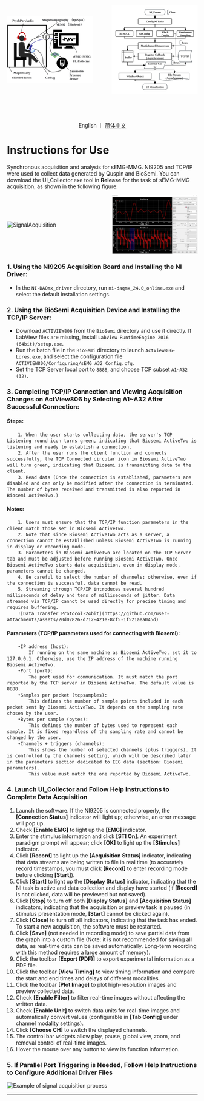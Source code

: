 <div style="display: flex; flex-wrap: nowrap; align-items: center; justify-content: space-between;">
  <img src="https://github.com/transover/sEMG-MMG_SYNC/blob/main/en/SchematicDiagram_SignalAcquisition.svg" alt="SchematicDiagram_SignalAcquisition" style="height: 350px; max-width: 45%; object-fit: contain;">
  <img src="https://github.com/transover/sEMG-MMG_SYNC/blob/main/en/NITaskArchitecture.svg" alt="NITaskArchitecture" style="height: 350px; max-width: 45%; object-fit: contain;">
</div>

<p align="center">
  English
  ｜
  <a href="https://github.com/transover/sEMG-MMG_SYNC/blob/main/en/README.md">简体中文</a>
</p>

# Instructions for Use
Synchronous acquisition and analysis for sEMG-MMG. NI9205 and TCP/IP were used to collect data generated by Quspin and BioSemi.
You can download the UI_Collector.exe tool in **Release** for the task of sEMG-MMG acquisition, as shown in the following figure:

<div style="display: flex; flex-wrap: nowrap; align-items: center; justify-content: space-between;">
  <img src="https://github.com/transover/sEMG-MMG_SYNC/blob/main/ExampleData/SignalAcquisition.gif" alt="SignalAcquisition" style="width: 45%; object-fit: contain;">
  <img src="https://github.com/transover/sEMG-MMG_SYNC/blob/main/ExampleData/SignalPlot.jpg" alt="SiganlPlotWindow" style="width: 45%; object-fit: contain;">
</div>

### 1. Using the NI9205 Acquisition Board and Installing the NI Driver:
- In the `NI-DAQmx_driver` directory, run `ni-daqmx_24.0_online.exe` and select the default installation settings.

### 2. Using the BioSemi Acquisition Device and Installing the TCP/IP Server:
- Download `ACTIVIEW806` from the `BioSemi` directory and use it directly. If LabView files are missing, install `LabView RuntimeEngine 2016 (64bit)/setup.exe`.
- Run the batch file in the `BioSemi` directory to launch `ActView806-Lores.exe`, and select the configuration file `ACTIVIEW806/Configuring/sEMG_A32_Config.cfg`.
- Set the TCP Server local port to `8888`, and choose TCP subset `A1~A32 (32)`.

### 3. Completing TCP/IP Connection and Viewing Acquisition Changes on ActView806 by Selecting A1~A32 After Successful Connection:
#### Steps:
        1. When the user starts collecting data, the server's TCP Listening round icon turns green, indicating that Biosemi ActiveTwo is listening and ready to establish a connection.
        2. After the user runs the client function and connects successfully, the TCP Connected circular icon in Biosemi ActiveTwo will turn green, indicating that Biosemi is transmitting data to the client.
        3. Read data (Once the connection is established, parameters are disabled and can only be modified after the connection is terminated. The number of bytes received and transmitted is also reported in Biosemi ActiveTwo.)

#### Notes:
        1. Users must ensure that the TCP/IP function parameters in the client match those set in Biosemi ActiveTwo.
        2. Note that since Biosemi ActiveTwo acts as a server, a connection cannot be established unless Biosemi ActiveTwo is running in display or recording mode.
        3. Parameters in Biosemi ActiveTwo are located on the TCP Server tab and must be adjusted before running Biosemi ActiveTwo. Once Biosemi ActiveTwo starts data acquisition, even in display mode, parameters cannot be changed.
        4. Be careful to select the number of channels; otherwise, even if the connection is successful, data cannot be read.
        5. Streaming through TCP/IP introduces several hundred milliseconds of delay and tens of milliseconds of jitter. Data streamed via TCP/IP cannot be used directly for precise timing and requires buffering.
        ![Data Transfer Protocol-24bit](https://github.com/user-attachments/assets/20d02826-d712-421e-8cf5-1f521aea045d)

#### Parameters (TCP/IP parameters used for connecting with Biosemi):
        •IP address (host):
            If running on the same machine as Biosemi ActiveTwo, set it to 127.0.0.1. Otherwise, use the IP address of the machine running Biosemi ActiveTwo.
        •Port (port):
            The port used for communication. It must match the port reported by the TCP server in Biosemi ActiveTwo. The default value is 8888.
        •Samples per packet (tcpsamples):
            This defines the number of sample points included in each packet sent by Biosemi ActiveTwo. It depends on the sampling rate chosen by the user.
        •Bytes per sample (bytes):
            This defines the number of bytes used to represent each sample. It is fixed regardless of the sampling rate and cannot be changed by the user.
        •Channels + triggers (channels):
            This shows the number of selected channels (plus triggers). It is controlled by the channels setting, which will be described later in the parameters section dedicated to EEG data (section: Biosemi parameters).
            This value must match the one reported by Biosemi ActiveTwo.

### 4. Launch UI_Collector and Follow Help Instructions to Complete Data Acquisition
1.  Launch the software. If the NI9205 is connected properly, the **[Connection Status]** indicator will light up; otherwise, an error message will pop up.
2.  Check **[Enable EMG]** to light up the **[EMG]** indicator.
3.  Enter the stimulus information and click **[STI On]**. An experiment paradigm prompt will appear; click **[OK]** to light up the **[Stimulus]** indicator.
4.  Click **[Record]** to light up the **[Acquisition Status]** indicator, indicating that data streams are being written to file in real time (to accurately record timestamps, you must click **[Record]** to enter recording mode before clicking **[Start]**).
5.  Click **[Start]** to light up the **[Display Status]** indicator, indicating that the NI task is active and data collection and display have started (if **[Record]** is not clicked, data will be previewed but not saved).
6.  Click **[Stop]** to turn off both **[Display Status]** and **[Acquisition Status]** indicators, indicating that the acquisition or preview task is paused (in stimulus presentation mode, **[Start]** cannot be clicked again).
7.  Click **[Close]** to turn off all indicators, indicating that the task has ended. To start a new acquisition, the software must be restarted.
8.  Click **[Save]** (not needed in recording mode) to save partial data from the graph into a custom file (Note: it is not recommended for saving all data, as real-time data can be saved automatically. Long-term recording with this method requires a large amount of memory).
9.  Click the toolbar **[Export (PDF)]** to export experimental information as a PDF file.
10. Click the toolbar **[View Timing]** to view timing information and compare the start and end times and delays of different modalities.
11. Click the toolbar **[Plot Image]** to plot high-resolution images and preview collected data.
12. Check **[Enable Filter]** to filter real-time images without affecting the written data.
13. Check **[Enable Unit]** to switch data units for real-time images and automatically convert values (configurable in **[Tab Config]** under channel modality settings).
14. Click **[Choose CH]** to switch the displayed channels.
15. The control bar widgets allow play, pause, global view, zoom, and removal control of real-time images.
16. Hover the mouse over any button to view its function information.

### 5. If Parallel Port Triggering is Needed, Follow Help Instructions to Configure Additional Driver Files
![Example of signal acquisition process](https://github.com/user-attachments/assets/cb5fd44a-fc6f-4f79-b5d3-36074266ab10)

------------------------------------------------------------------------------------------------------------------------------------------------------------------
